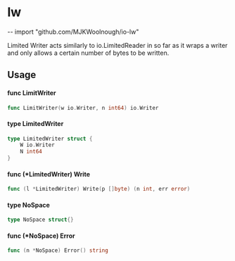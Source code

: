 # lw
--
    import "github.com/MJKWoolnough/io-lw"

Limited Writer acts similarly to io.LimitedReader in so far as it wraps a writer
and only allows a certain number of bytes to be written.

## Usage

#### func  LimitWriter

```go
func LimitWriter(w io.Writer, n int64) io.Writer
```

#### type LimitedWriter

```go
type LimitedWriter struct {
	W io.Writer
	N int64
}
```


#### func (*LimitedWriter) Write

```go
func (l *LimitedWriter) Write(p []byte) (n int, err error)
```

#### type NoSpace

```go
type NoSpace struct{}
```


#### func (*NoSpace) Error

```go
func (n *NoSpace) Error() string
```
